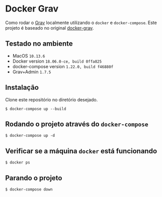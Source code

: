 # Docker Grav

Como rodar o [Grav](https://getgrav.org/) localmente utilizando o `docker` e `docker-compose`. Este projeto é baseado no original [docker-grav](https://github.com/getgrav/docker-grav).

## Testado no ambiente

* MacOS `10.13.6`
* Docker version `18.06.0-ce, build 0ffa825`
* docker-compose version `1.22.0, build f46880f`
* Grav+Admin `1.7.5`

## Instalação

Clone este repositório no diretório desejado.

```
$ docker-compose up --build
```

## Rodando o projeto através do `docker-compose`

```
$ docker-compose up -d
```

## Verificar se a máquina `docker` está funcionando

```
$ docker ps
```

## Parando o projeto

```
$ docker-compose down
```

